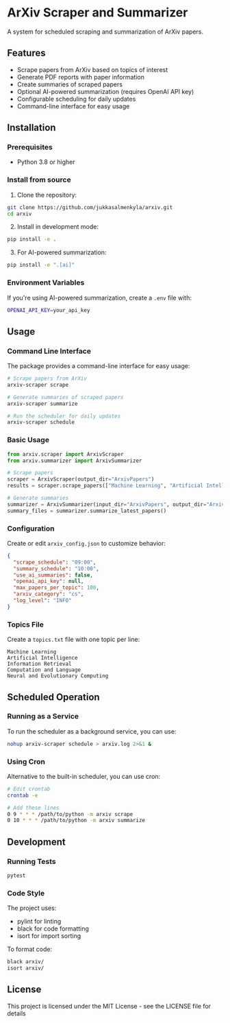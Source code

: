 # ArXiv Scraper and Summarizer

A system for scheduled scraping and summarization of ArXiv papers.

## Features

- Scrape papers from ArXiv based on topics of interest
- Generate PDF reports with paper information
- Create summaries of scraped papers
- Optional AI-powered summarization (requires OpenAI API key)
- Configurable scheduling for daily updates
- Command-line interface for easy usage

## Installation

### Prerequisites

- Python 3.8 or higher

### Install from source

1. Clone the repository:
```bash
git clone https://github.com/jukkasalmenkyla/arxiv.git
cd arxiv
```

2. Install in development mode:
```bash
pip install -e .
```

3. For AI-powered summarization:
```bash
pip install -e ".[ai]"
```

### Environment Variables

If you're using AI-powered summarization, create a `.env` file with:
```bash
OPENAI_API_KEY=your_api_key
```

## Usage

### Command Line Interface

The package provides a command-line interface for easy usage:

```bash
# Scrape papers from ArXiv
arxiv-scraper scrape

# Generate summaries of scraped papers
arxiv-scraper summarize

# Run the scheduler for daily updates
arxiv-scraper schedule
```

### Basic Usage

```python
from arxiv.scraper import ArxivScraper
from arxiv.summarizer import ArxivSummarizer

# Scrape papers
scraper = ArxivScraper(output_dir="ArxivPapers")
results = scraper.scrape_papers(["Machine Learning", "Artificial Intelligence"])

# Generate summaries
summarizer = ArxivSummarizer(input_dir="ArxivPapers", output_dir="ArxivSummaries")
summary_files = summarizer.summarize_latest_papers()
```

### Configuration

Create or edit `arxiv_config.json` to customize behavior:

```json
{
  "scrape_schedule": "09:00",
  "summary_schedule": "10:00",
  "use_ai_summaries": false,
  "openai_api_key": null,
  "max_papers_per_topic": 100,
  "arxiv_category": "cs",
  "log_level": "INFO"
}
```

### Topics File

Create a `topics.txt` file with one topic per line:

```
Machine Learning
Artificial Intelligence
Information Retrieval
Computation and Language
Neural and Evolutionary Computing
```

## Scheduled Operation

### Running as a Service

To run the scheduler as a background service, you can use:

```bash
nohup arxiv-scraper schedule > arxiv.log 2>&1 &
```

### Using Cron

Alternative to the built-in scheduler, you can use cron:

```bash
# Edit crontab
crontab -e

# Add these lines
0 9 * * * /path/to/python -m arxiv scrape
0 10 * * * /path/to/python -m arxiv summarize
```

## Development

### Running Tests

```bash
pytest
```

### Code Style

The project uses:
- pylint for linting
- black for code formatting
- isort for import sorting

To format code:
```bash
black arxiv/
isort arxiv/
```

## License

This project is licensed under the MIT License - see the LICENSE file for details

